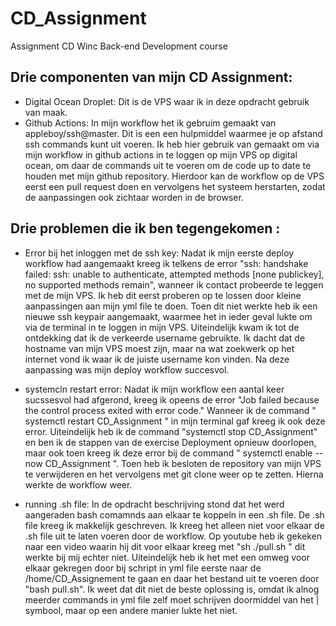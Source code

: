 # CD_Assignment
Assignment CD Winc Back-end Development course

## Drie componenten van mijn CD Assignment:
- Digital Ocean Droplet: Dit is de VPS waar ik in deze opdracht gebruik van maak.
- Github Actions: In mijn workflow het ik gebruim gemaakt van appleboy/ssh@master. Dit is een een hulpmiddel waarmee je op afstand ssh commands kunt uit voeren. Ik heb hier gebruik van gemaakt om via mijn workflow in github actions in te loggen op mijn VPS op digital ocean, om daar de commands uit te voeren om de code up to date te houden met mijn github repository. Hierdoor kan de workflow op de VPS eerst een pull request doen en vervolgens het systeem herstarten, zodat de aanpassingen ook zichtaar worden in de browser. 

## Drie problemen die ik ben tegengekomen :
 - Error bij het inloggen met de ssh key: Nadat ik mijn eerste deploy workflow had aangemaakt kreeg ik telkens de error "ssh: handshake failed: ssh: unable to authenticate, attempted methods [none publickey], no supported methods remain", wanneer ik contact probeerde te leggen met de mijn VPS. Ik heb dit eerst proberen op te lossen door kleine aanpassingen aan mijn yml file te doen. Toen dit niet werkte heb ik een nieuwe ssh keypair aangemaakt, waarmee het in ieder geval lukte om via de terminal in te loggen in mijn VPS. Uiteindelijk kwam ik tot de ontdekking dat ik de verkeerde username gebruikte. Ik dacht dat de hostname van mijn VPS moest zijn, maar na wat zoekwerk op het internet vond ik waar ik de juiste username kon vinden. Na deze aanpassing was mijn deploy workflow succesvol. 

  - systemcln restart error: Nadat ik mijn workflow een aantal keer sucssesvol had afgerond, kreeg ik opeens de error "Job failed because the control process exited with error code." Wanneer ik de command " systemctl restart CD_Assignment " in mijn terminal gaf kreeg ik ook deze error. Uiteindelijk heb ik de command "systemctl stop CD_Assignment" en ben ik de stappen van de exercise Deployment opnieuw doorlopen, maar ook toen kreeg ik deze error bij de command " systemctl enable --now CD_Assignment  ". Toen heb ik besloten de repository van mijn VPS te verwijderen en het vervolgens met git clone weer op te zetten. Hierna werkte de workflow weer.
     
  - running .sh file: In de opdracht beschrijving stond dat het werd aangeraden bash comamnds aan elkaar te koppeln in een .sh file. De .sh file kreeg ik makkelijk geschreven. Ik kreeg het alleen niet voor elkaar de .sh file uit te laten voeren door de workflow. Op youtube heb ik gekeken naar een video waarin hij dit voor elkaar kreeg met "sh ./pull.sh " dit werkte bij mij echter niet. Uiteindelijk heb ik het met een omweg voor elkaar gekregen door bij schript in yml file eerste naar de /home/CD_Assignement te gaan en daar het bestand uit te voeren door "bash pull.sh". Ik weet dat dit niet de beste oplossing is, omdat ik alnog meerder commands in yml file zelf moet schrijven doormiddel van het | symbool, maar op een andere manier lukte het niet. 
    
